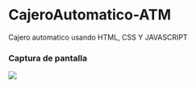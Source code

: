 # CajeroAutomatico-ATM
Cajero automatico usando HTML, CSS Y JAVASCRIPT

### Captura de pantalla
![](Img/captura.png)
